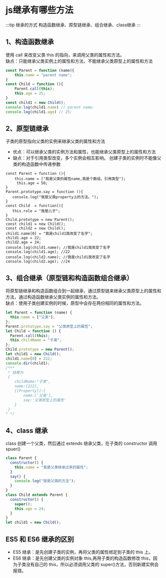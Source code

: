 # js继承有哪些方法

:::tip 继承的方式
构造函数继承、原型链继承、组合继承、class继承
:::
## 1、构造函数继承
使用 call 来改变父类 this 的指向，来调用父类的属性和方法。<br/>
缺点：只能继承父类实例上的属性和方法，不能继承父类原型上的属性和方法
```js
const Parent = function (name){
    this.name = "parent name";
}
const Child = function (){
    Parent.call(this);
    this.age = 25;
}
const child1 = new Child();
console.log(child1.name) // parent name;
console.log(child1.age) // 25;

```

## 2、原型链继承
子类的原型指向父类的实例来继承父类的属性和方法 
- 优点：可以继承父类的实例方法和属性，也能继承父类原型上的属性和方法 
- 缺点：对于引用类型改变，多个实例会相互影响。 创建子类的实例时不能像父类的构造函数中传递参数

```JS
const Parent = function (){
    this.name = ["我是父类的属性name,我是个数组，引用类型"];
     this.age = 50;
}
Parent.prototype.say = function (){
   console.log("我是父类property上的方法。");
}
const Child  = function(){
   this.role = "我是儿子";
}
Child.prototype = new Parent();
const child1 = new Child();
const child2 = new Child();
child1.name[0] = "我是child1我改变了名字";
child1.age = 22;
child2.age = 24;
console.log(child1.name); //我是child1我改变了名字
console.log(child1.age); //22
console.log(child2.name); //我是child1我改变了名字
console.log(child2.age); //24

```
## 3、组合继承（原型链和构造函数组合继承）
将原型链继承和构造函数组合到一起继承，通过原型链来继承父类原型上的属性和方法，通过构造函数继承父类实例的属性和方法。<br/> 
缺点：使用子类创建实例的时候，原型中会存在两份相同的属性和方法。
```js
let Parent = function (name) {
  this.name = ["父类"];
};
Parent.prototype.say = "父类原型上的属性";
let Child = function () {
  Parent.call(this);
  this.childName = "子类";
};
Child.prototype = new Parent();
let child1 = new Child();
child1.name[0] = 222;
console.dir(child1);
/***
 * 结果为
 {
    childName:"子类",
    name:[222],
    [[Property]]:{
        name:['父类'],
        say:'父类原型上的属性'
    }
 }
* */
```
## 4、class 继承
class 创建一个父类，然后通过 extends 继承父类，在子类的 constructor 调用 spuer()

```js
class Parent {
  constructor() {
    this.name = "我是父类继承过来的属性";
  }
  say() {
    console.log("我是父类的方法");
  }
}
class Child extends Parent {
  constructor() {
    super();
    this.age = 24;
  }
}
let child1 = new Child();
```
## ES5 和 ES6 继承的区别
- ES5 继承：是先创建子类的实例，再将父类的属性绑定到子类的 this 上。
- ES6 继承：是先创建父类的实例对象 this,再用子类的构造函数修改 this，因为子类没有自己的 this，所以必须调用父类的 super()方法，否则新建实例会报错。